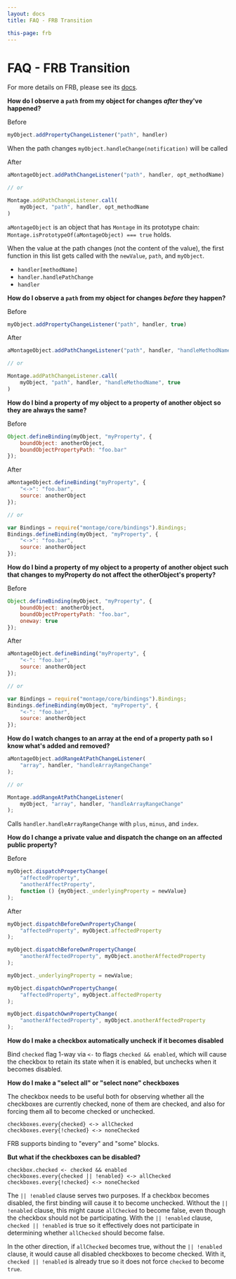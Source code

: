 ```yaml
---
layout: docs
title: FAQ - FRB Transition

this-page: frb
---
```


FAQ - FRB Transition
===

For more details on FRB, please see its [docs](documentup.com/montagejs/frb/).

**How do I observe a `path` from my object for changes *after* they've happened?**

Before

```javascript
myObject.addPropertyChangeListener("path", handler)
```

When the path changes ```myObject.handleChange(notification)``` will be called

After

```javascript
aMontageObject.addPathChangeListener("path", handler, opt_methodName)

// or

Montage.addPathChangeListener.call(
    myObject, "path", handler, opt_methodName
)
```

`aMontageObject` is an object that has `Montage` in its prototype chain: `Montage.isPrototypeOf(aMontageObject) === true` holds.

When the value at the path changes (not the content of the value), the first function in this list gets called with the `newValue`, `path`, and `myObject`.

* `handler[methodName]`
* `handler.handlePathChange`
* `handler`

**How do I observe a `path` from my object for changes *before* they happen?**

Before

```javascript
myObject.addPropertyChangeListener("path", handler, true)
```

After

```javascript
aMontageObject.addPathChangeListener("path", handler, "handleMethodName", true)

// or

Montage.addPathChangeListener.call(
    myObject, "path", handler, "handleMethodName", true
)
```

**How do I bind a property of my object to a property of another object so they are always the same?**

Before

```javascript
Object.defineBinding(myObject, "myProperty", {
    boundObject: anotherObject,
    boundObjectPropertyPath: "foo.bar"
});
```

After

```javascript
aMontageObject.defineBinding("myProperty", {
    "<->": "foo.bar",
    source: anotherObject
});

// or

var Bindings = require("montage/core/bindings").Bindings;
Bindings.defineBinding(myObject, "myProperty", {
    "<->": "foo.bar",
    source: anotherObject
});
```

**How do I bind a property of my object to a property of another object such that changes to myProperty do not affect the otherObject's property?**

Before

```javascript
Object.defineBinding(myObject, "myProperty", {
    boundObject: anotherObject,
    boundObjectPropertyPath: "foo.bar",
    oneway: true
});
```

After

```javascript
aMontageObject.defineBinding("myProperty", {
    "<-": "foo.bar",
    source: anotherObject
});

// or

var Bindings = require("montage/core/bindings").Bindings;
Bindings.defineBinding(myObject, "myProperty", {
    "<-": "foo.bar",
    source: anotherObject
});
```

**How do I watch changes to an array at the end of a property path so I know what's added and removed?**

```javascript
aMontageObject.addRangeAtPathChangeListener(
    "array", handler, "handleArrayRangeChange"
);

// or

Montage.addRangeAtPathChangeListener(
    myObject, "array", handler, "handleArrayRangeChange"
);
```

Calls `handler.handleArrayRangeChange` with `plus`, `minus`, and `index`.

**How do I change a private value and dispatch the change on an affected public property?**

Before

```javascript
myObject.dispatchPropertyChange(
    "affectedProperty",
    "anotherAffectProperty",
    function () {myObject._underlyingProperty = newValue}
);
```

After

```javascript
myObject.dispatchBeforeOwnPropertyChange(
    "affectedProperty", myObject.affectedProperty
);

myObject.dispatchBeforeOwnPropertyChange(
    "anotherAffectedProperty", myObject.anotherAffectedProperty
);

myObject._underlyingProperty = newValue;

myObject.dispatchOwnPropertyChange(
    "affectedProperty", myObject.affectedProperty
);

myObject.dispatchOwnPropertyChange(
    "anotherAffectedProperty", myObject.anotherAffectedProperty
);
```

**How do I make a checkbox automatically uncheck if it becomes disabled**

Bind `checked` flag 1-way via `<-` to flags `checked && enabled`, which will cause the checkbox to retain its state when it is enabled, but unchecks when it becomes disabled.

**How do I make a "select all" or "select none" checkboxes**

The checkbox needs to be useful both for observing whether all the checkboxes are currently checked, none of them are checked, and also for forcing them all to become checked or unchecked.

```
checkboxes.every{checked} <-> allChecked
checkboxes.every{!checked} <-> noneChecked
```

FRB supports binding to "every" and "some" blocks.

**But what if the checkboxes can be disabled?**

```
checkbox.checked <- checked && enabled
checkboxes.every{checked || !enabled} <-> allChecked
checkboxes.every{!checked} <-> noneChecked
```

The `|| !enabled` clause serves two purposes.  If a checkbox becomes disabled, the first binding will cause it to become unchecked.  Without the `|| !enabled` clause, this might cause `allChecked` to become false, even though the checkbox should not be participating.  With the `|| !enabled` clause, `checked || !enabled` is true so it effectively does not participate in determining whether `allChecked` should become false.

In the other direction, if `allChecked` becomes true, without the `|| !enabled` clause, it would cause all disabled checkboxes to become checked.  With it, `checked || !enabled` is already true so it does not force `checked` to become `true`.

